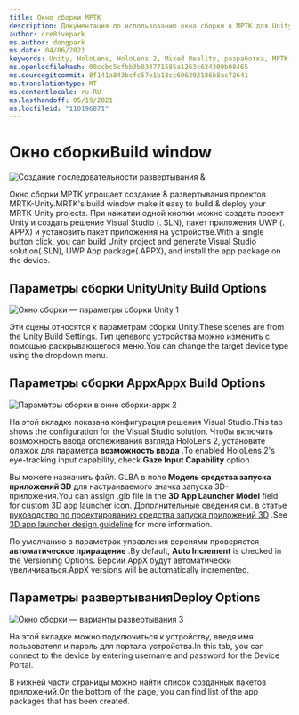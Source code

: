 ```yaml
---
title: Окно сборки МРТК
description: Документация по использованию окна сборки в МРТК для Unity.
author: cre8ivepark
ms.author: dongpark
ms.date: 04/06/2021
keywords: Unity, HoloLens, HoloLens 2, Mixed Reality, разработка, МРТК, сборка, окно сборки, инструменты
ms.openlocfilehash: 00ccbc5cfbb3b034771585a1263c624309b08465
ms.sourcegitcommit: 8f141a843bcfc57e1b18cc606292186b8ac72641
ms.translationtype: MT
ms.contentlocale: ru-RU
ms.lasthandoff: 05/19/2021
ms.locfileid: "110196871"
---
```

# <a name="build-window"></a><span data-ttu-id="55b8e-104">Окно сборки</span><span class="sxs-lookup"><span data-stu-id="55b8e-104">Build window</span></span>
![Создание последовательности развертывания &](images/MRTK_BuildWindow0.png)

<span data-ttu-id="55b8e-106">Окно сборки МРТК упрощает создание & развертывания проектов MRTK-Unity.</span><span class="sxs-lookup"><span data-stu-id="55b8e-106">MRTK's build window make it easy to build & deploy your MRTK-Unity projects.</span></span> <span data-ttu-id="55b8e-107">При нажатии одной кнопки можно создать проект Unity и создать решение Visual Studio (. SLN), пакет приложения UWP (. APPX) и установить пакет приложения на устройстве.</span><span class="sxs-lookup"><span data-stu-id="55b8e-107">With a single button click, you can build Unity project and generate Visual Studio solution(.SLN), UWP App package(.APPX), and install the app package on the device.</span></span> 


## <a name="unity-build-options"></a><span data-ttu-id="55b8e-108">Параметры сборки Unity</span><span class="sxs-lookup"><span data-stu-id="55b8e-108">Unity Build Options</span></span>
![Окно сборки — параметры сборки Unity 1](images/MRTK_BuildWindow1.png)

<span data-ttu-id="55b8e-110">Эти сцены относятся к параметрам сборки Unity.</span><span class="sxs-lookup"><span data-stu-id="55b8e-110">These scenes are from the Unity Build Settings.</span></span> <span data-ttu-id="55b8e-111">Тип целевого устройства можно изменить с помощью раскрывающегося меню.</span><span class="sxs-lookup"><span data-stu-id="55b8e-111">You can change the target device type using the dropdown menu.</span></span>

## <a name="appx-build-options"></a><span data-ttu-id="55b8e-112">Параметры сборки Appx</span><span class="sxs-lookup"><span data-stu-id="55b8e-112">Appx Build Options</span></span>
![Параметры сборки в окне сборки-appx 2](images/MRTK_BuildWindow2.png)

<span data-ttu-id="55b8e-114">На этой вкладке показана конфигурация решения Visual Studio.</span><span class="sxs-lookup"><span data-stu-id="55b8e-114">This tab shows the configuration for the Visual Studio solution.</span></span> <span data-ttu-id="55b8e-115">Чтобы включить возможность ввода отслеживания взгляда HoloLens 2, установите флажок для параметра **возможность ввода** .</span><span class="sxs-lookup"><span data-stu-id="55b8e-115">To enabled HoloLens 2's eye-tracking input capability, check **Gaze Input Capability** option.</span></span> 

<span data-ttu-id="55b8e-116">Вы можете назначить файл. GLBA в поле **Модель средства запуска приложений 3D** для настраиваемого значка запуска 3D-приложения.</span><span class="sxs-lookup"><span data-stu-id="55b8e-116">You can assign .glb file in the **3D App Launcher Model** field for custom 3D app launcher icon.</span></span> <span data-ttu-id="55b8e-117">Дополнительные сведения см. в статье [руководство по проектированию средства запуска приложений 3D](/windows/mixed-reality/distribute/3d-app-launcher-design-guidance) .</span><span class="sxs-lookup"><span data-stu-id="55b8e-117">See [3D app launcher design guideline](/windows/mixed-reality/distribute/3d-app-launcher-design-guidance) for more information.</span></span>

<span data-ttu-id="55b8e-118">По умолчанию в параметрах управления версиями проверяется **автоматическое приращение** .</span><span class="sxs-lookup"><span data-stu-id="55b8e-118">By default, **Auto Increment** is checked in the Versioning Options.</span></span> <span data-ttu-id="55b8e-119">Версии AppX будут автоматически увеличиваться.</span><span class="sxs-lookup"><span data-stu-id="55b8e-119">AppX versions will be automatically incremented.</span></span>


## <a name="deploy-options"></a><span data-ttu-id="55b8e-120">Параметры развертывания</span><span class="sxs-lookup"><span data-stu-id="55b8e-120">Deploy Options</span></span>
![Окно сборки — варианты развертывания 3](images/MRTK_BuildWindow3.png)

<span data-ttu-id="55b8e-122">На этой вкладке можно подключиться к устройству, введя имя пользователя и пароль для портала устройства.</span><span class="sxs-lookup"><span data-stu-id="55b8e-122">In this tab, you can connect to the device by entering username and password for the Device Portal.</span></span> 

<span data-ttu-id="55b8e-123">В нижней части страницы можно найти список созданных пакетов приложений.</span><span class="sxs-lookup"><span data-stu-id="55b8e-123">On the bottom of the page, you can find list of the app packages that has been created.</span></span> 

